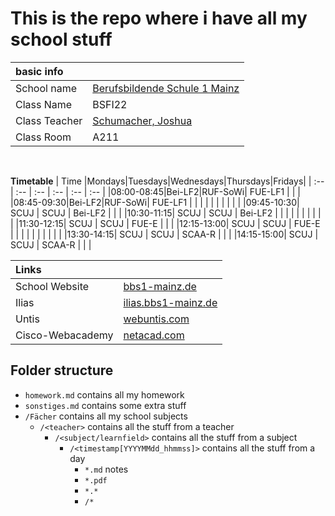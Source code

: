 # This is the repo where i have all my school stuff
| basic info | |
| :-- | :-- |
| School name | [Berufsbildende Schule 1 Mainz](https://bbs1-mainz.de) |
| Class Name | BSFI22 |
| Class Teacher | [Schumacher, Joshua](https://github.com/JoshuaSchumacherGER) |
| Class Room | A211 |

<br>

**Timetable**
|    Time   |Mondays|Tuesdays|Wednesdays|Thursdays|Fridays|
|    :--    |  :--  |   :--  |    :--   |   :--   |  :--  |
|08:00-08:45|Bei-LF2|RUF-SoWi| FUE-LF1  |         |       |
|08:45-09:30|Bei-LF2|RUF-SoWi| FUE-LF1  |         |       |
|           |       |        |          |         |       |
|09:45-10:30| SCUJ  |  SCUJ  | Bei-LF2  |         |       |
|10:30-11:15| SCUJ  |  SCUJ  | Bei-LF2  |         |       |
|           |       |        |          |         |       |
|11:30-12:15| SCUJ  |  SCUJ  |  FUE-E   |         |       |
|12:15-13:00| SCUJ  |  SCUJ  |  FUE-E   |         |       |
|           |       |        |          |         |       |
|13:30-14:15| SCUJ  |  SCUJ  |  SCAA-R  |         |       |
|14:15-15:00| SCUJ  |  SCUJ  |  SCAA-R  |         |       |


|Links||
|:--|:--|
|School Website|[bbs1-mainz.de](https://bbs1-mainz.de/)|
|Ilias|[ilias.bbs1-mainz.de](https://ilias.bbs1-mainz.de/)|
|Untis|[webuntis.com](https://hepta.webuntis.com/WebUntis/?school=bbs1-mainz)|
|Cisco-Webacademy|[netacad.com](https://www.netacad.com/)|

## Folder structure
- `homework.md` contains all my homework
- `sonstiges.md` contains some extra stuff
- `/Fächer` contains all my school subjects
  - `/<teacher>` contains all the stuff from a teacher
    - `/<subject/learnfield>` contains all the stuff from a subject
      - `/<timestamp[YYYYMMdd_hhmmss]>` contains all the stuff from a day
        - `*.md` notes
        - `*.pdf`
        - `*.*`
        - `/*`